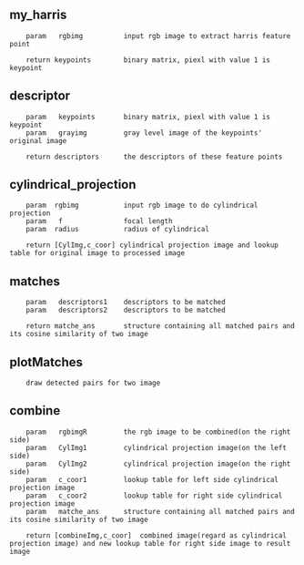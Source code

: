 my_harris
---
		param 	rgbimg			input rgb image to extract harris feature point

		return keypoints		binary matrix, piexl with value 1 is keypoint


descriptor
---
		param 	keypoints		binary matrix, piexl with value 1 is keypoint
		param 	grayimg 		gray level image of the keypoints' original image

		return descriptors		the descriptors of these feature points


cylindrical_projection
---
		param  rgbimg			input rgb image to do cylindrical projection
		param 	f 				focal length
		param  radius 			radius of cylindrical

		return [CylImg,c_coor] cylindrical projection image and lookup table for original image to processed image


matches
---
		param 	descriptors1 	descriptors to be matched
		param 	descriptors2	descriptors to be matched

		return matche_ans 		structure containing all matched pairs and its cosine similarity of two image


plotMatches
---
		draw detected pairs for two image


combine
---
		param 	rgbimgR 		the rgb image to be combined(on the right side)
		param 	CylImg1			cylindrical projection image(on the left side)
		param 	CylImg2 		cylindrical projection image(on the right side)
		param 	c_coor1 		lookup table for left side cylindrical projection image
		param 	c_coor2			lookup table for right side cylindrical projection image
		param 	matche_ans 		structure containing all matched pairs and its cosine similarity of two image
 
		return [combineImg,c_coor] 	combined image(regard as cylindrical projection image) and new lookup table for right side image to result image



